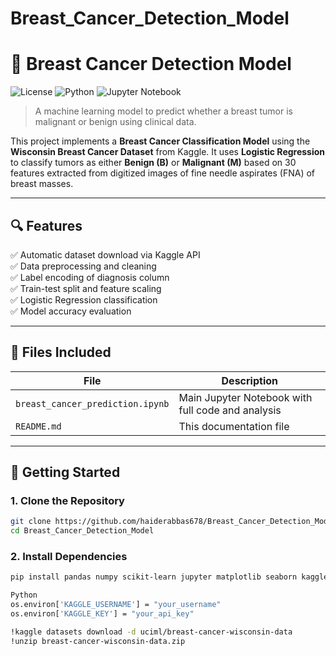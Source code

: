 # Breast_Cancer_Detection_Model
# 🧠 Breast Cancer Detection Model

![License](https://img.shields.io/github/license/haiderabbas678/Breast_Cancer_Detection_Model )
![Python](https://img.shields.io/badge/python-3.8+-blue.svg )
![Jupyter Notebook](https://img.shields.io/badge/Jupyter-notebook-orange )

> A machine learning model to predict whether a breast tumor is malignant or benign using clinical data.

This project implements a **Breast Cancer Classification Model** using the **Wisconsin Breast Cancer Dataset** from Kaggle. It uses **Logistic Regression** to classify tumors as either **Benign (B)** or **Malignant (M)** based on 30 features extracted from digitized images of fine needle aspirates (FNA) of breast masses.

---

## 🔍 Features

✅ Automatic dataset download via Kaggle API  
✅ Data preprocessing and cleaning  
✅ Label encoding of diagnosis column  
✅ Train-test split and feature scaling  
✅ Logistic Regression classification  
✅ Model accuracy evaluation  

---

## 📁 Files Included

| File | Description |
|------|-------------|
| `breast_cancer_prediction.ipynb` | Main Jupyter Notebook with full code and analysis |
| `README.md` | This documentation file |

---

## 🚀 Getting Started

### 1. Clone the Repository

```bash
git clone https://github.com/haiderabbas678/Breast_Cancer_Detection_Model.git 
cd Breast_Cancer_Detection_Model
```

### 2. Install Dependencies
```bash
pip install pandas numpy scikit-learn jupyter matplotlib seaborn kaggle

Python
os.environ['KAGGLE_USERNAME'] = "your_username"
os.environ['KAGGLE_KEY'] = "your_api_key"
```
```bash
!kaggle datasets download -d uciml/breast-cancer-wisconsin-data
!unzip breast-cancer-wisconsin-data.zip



